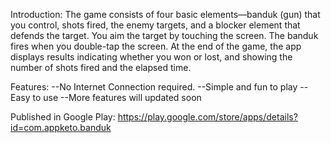 Introduction:
The game consists of four basic elements—banduk (gun) that you control, shots fired, the enemy targets, and a blocker element that defends the target. You aim the target by touching the screen. The banduk fires when you double-tap the screen. At the end of the game, the app displays results indicating whether you won or lost, and showing the number of shots fired and the elapsed time.

Features:
--No Internet Connection required.
--Simple and fun to play
--Easy to use
--More features will updated soon

Published in Google Play:
https://play.google.com/store/apps/details?id=com.appketo.banduk
